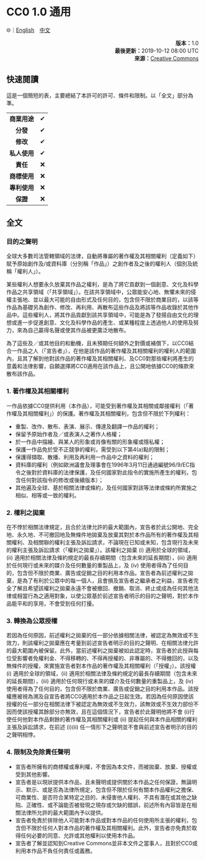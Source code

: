 # CC0 1.0 通用

🌐｜[English](./LICENSE.md)　[中文](./LICENSE.zh-hant.md)

<div align="right">
	<strong>版本：</strong>1.0<br />
	<strong>最後更新：</strong>2019-10-12 08:00 UTC<br />
	<strong>來源：</strong><a href="https://creativecommons.org/publicdomain/zero/1.0/legalcode.zh-Hant">Creative Commons</a>
</div>

## 快速閱讀

這是一個簡短的表，主要總結了本許可的許可、條件和限制。以「全文」部分為準。

<table>
	<tr>
		<td align="center"><strong>商業用途</strong></td>
		<td align="center">✔</td>
	</tr>
	<tr>
		<td align="center"><strong>分發</strong></td>
		<td align="center">✔</td>
	</tr>
	<tr>
		<td align="center"><strong>修改</strong></td>
		<td align="center">✔</td>
	</tr>
	<tr>
		<td align="center"><strong>私人使用</strong></td>
		<td align="center">✔</td>
	</tr>
	<tr>
		<td align="center"><strong>責任</strong></td>
		<td align="center">❌</td>
	</tr>
	<tr>
		<td align="center"><strong>商標使用</strong></td>
		<td align="center">❌</td>
	</tr>
	<tr>
		<td align="center"><strong>專利使用</strong></td>
		<td align="center">❌</td>
	</tr>
	<tr>
		<td align="center"><strong>保證</strong></td>
		<td align="center">❌</td>
	</tr>
</table>

## 全文

### 目的之聲明

全球大多數司法管轄領域的法律，自動將專屬的著作權及其相關權利（定義如下）賦予原始創作及/或資料庫（分別稱「作品」）之創作者及之後的權利人（個別及統稱「權利人」）。

某些權利人想要永久放棄其作品之權利，是為了將它貢獻到一個創意、文化及科學作品之共享領域（「共享領域」）。在該共享領域中，公眾能安心地、無懼未來的侵權主張地、並以最大可能的自由形式及任何目的，包含但不限於商業目的，以該等作品為基礎另為創作、修改、再利用、再散布這些作品及將該等作品收錄於其他作品中。這些權利人，將其作品貢獻到該共享領域中，可能是為了發揚自由文化的理想或進一步促進創意、文化及科學作品的產生、或某種程度上透過他人的使用及努力，來為自己贏得名聲或使其作品被更廣泛地散布。

為了這些及／或其他目的和動機，且未預期任何額外之對價或補償下，以CC0結合一作品之人（「宣告者」），在他是該作品的著作權及其相關權利的權利人的範圍內，且其了解到他對該作品的著作權及其相關權利、及CC0對那些權利將產生的意義和法律影響，自願選擇將CC0適用在該作品上，且公開地依據CC0的條款來散布該作品。

### 1. 著作權及其相關權利

一作品依據CC0提供利用（本作品），可能受到著作權及其相關或鄰接權利（「著作權及其相關權利」）的保護。著作權及其相關權利，包含但不限於下列權利：

- 重製、改作、散布、表演、展示、傳達及翻譯一作品的權利；
- 保留予原始作者及／或表演人之著作人格權；
- 於一作品中描繪、與某人的形象或肖像有關的形象權或隱私權；
- 保護一作品免於受不正競爭的權利，需受到以下第4(a)點的限制；
- 保護得擷取、散播、利用及再利用一作品中之資料的權利；
- 資料庫的權利（例如歐洲議會及理事會在1996年3月11日通過編號96/9/EC指令之後對於資料庫的法律保護，及任何國家對此指令的實施所產生的權利，包含任何對該指令的修改或後續版本）；
- 其他遍及全球、基於相關法律或條約，及任何國家對該等法律或條約所實施之相似、相等或一致的權利。

### 2. 權利之拋棄

在不悖於相關法律規定，且合於法律允許的最大範圍內，宣告者於此公開地、完全地、永久地、不可撤回地及無條件地拋棄及放棄其對於本作品所有的著作權及其相關權利、及相關聯的權利主張及訴訟請求，不論現在已知或未知，包含現行及未來的權利主張及訴訟請求（「權利之拋棄」）。該權利之拋棄 (i) 適用於全球的領域，(ii) 適用於相關法律及條約規定的最長存續期間（包含未來的延長期間），(iii) 適用於任何現行或未來的媒介及任何數量的重製品上，及 (iv) 使用者得為了任何目的，包含但不限於商業、廣告或促銷之目的利用本作品。宣告者為前述權利之拋棄，是為了有利於公眾中的每一個人，且會損及宣告者之繼承者之利益，宣告者完全了解且希望該權利之拋棄永遠不會被撤回、撤銷、取消、終止或成為任何其他法律或相當行為之適用對象，以使公眾基於前述宣告者明示的目的之聲明，對於本作品能平和的享用，不會受到任何打擾。

### 3. 轉換為公眾授權

若因為任何原因，前述權利之拋棄的任一部分依據相關法律，被認定為無效或不生效力，則該權利之拋棄應在考量到前述宣告者明示的目的之聲明、在相關法律允許的最大範圍內被保留。此外，當前述權利之拋棄被如此認定時，宣告者於此授與每位受影響者免權利金、不得移轉的、不得再授權的、非專屬的、不得撤回的，以及無條件的授權，來實施宣告者對本作品的著作權及其相關權利（「授權」）。該授權 (i) 適用於全球的領域，(ii) 適用於相關法律及條約規定的最長存續期間（包含未來的延長期間），(iii) 適用於任何現行或未來的媒介及任何數量的重製品上，及 (iv) 使用者得為了任何目的，包含但不限於商業、廣告或促銷之目的利用本作品。該授權應被視為溯及自宣告者將CC0適用於本作品之日起生效。若因為任何原因使該授權的任一部分在相關法律下被認定為無效或不生效力，該無效或不生效力部份不因而使該授權其餘部分亦無效，且在這個情況下，宣告者於此聲明他將不會 (i)行使任何他對本作品剩餘的著作權及其相關權利或 (ii) 提起任何與本作品相關的權利主張及訴訟請求，在前述 (i)(ii) 任一情形下之聲明並不會與前述宣告者明示的目的之聲明相悖。

### 4. 限制及免除責任聲明

- 宣告者所擁有的商標權或專利權，不會因為本文件，而被拋棄、放棄、授權或受到其他影響。
- 宣告者是以現狀提供本作品，且未聲明或提供關於本作品之任何保證，無論明示、默示、或是否為法律所規定，包含但不限於任何有關本作品權利之擔保、可商業性、是否符合某特定之目的、未侵害他人權利、不具有潛在或其他之缺陷、正確性、或不論能否被發現之現存或欠缺的錯誤，前述所有內容皆是在相關法律所允許的最大範圍內予以提供。
- 宣告者免責於排除他人可能對本作品或對本作品的任何使用所主張的權利，包含但不限於任何人對本作品的著作權及其相關權利。此外，宣告者亦免責於取得任何必要的同意、允許或其他權利以使用本作品。
- 宣告者了解並認知到Creative Commons並非本文件之當事人，且對於CC0或利用本作品不負任何責任或義務。
